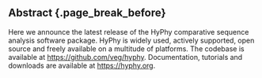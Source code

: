 ## Abstract {.page_break_before}

Here we announce the latest release of the HyPhy comparative sequence analysis software package. 
HyPhy is widely used, actively supported, open source and freely available on a multitude of platforms. 
The codebase is available at <https://github.com/veg/hyphy>. 
Documentation, tutorials and downloads are available at <https://hyphy.org>.